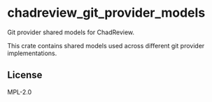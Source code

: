 # chadreview_git_provider_models

Git provider shared models for ChadReview.

This crate contains shared models used across different git provider implementations.

## License

MPL-2.0
